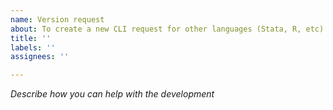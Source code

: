 ```yaml
---
name: Version request
about: To create a new CLI request for other languages (Stata, R, etc)
title: ''
labels: ''
assignees: ''

---
```


*Describe how you can help with the development*
